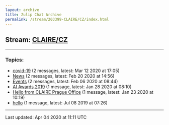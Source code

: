 ```yaml
---
layout: archive
title: Zulip Chat Archive
permalink: /stream/203399-CLAIRE/CZ/index.html
---
```


## Stream: [CLAIRE/CZ](https://claire4ai.github.io/archive/stream/203399-CLAIRE/CZ/index.html)
---

### Topics:

* [covid-19](topic/covid-19.html) (2 messages, latest: Mar 12 2020 at 17:05)
* [News](topic/News.html) (2 messages, latest: Feb 20 2020 at 14:56)
* [Events](topic/Events.html) (2 messages, latest: Feb 06 2020 at 08:44)
* [AI Awards 2019](topic/AI.20Awards.202019.html) (1 message, latest: Jan 28 2020 at 08:10)
* [Hello from CLAIRE Prague Office](topic/Hello.20from.20CLAIRE.20Prague.20Office.html) (1 message, latest: Jan 23 2020 at 10:19)
* [hello](topic/hello.html) (1 message, latest: Jul 08 2019 at 07:26)

<hr><p>Last updated: Apr 04 2020 at 11:11 UTC</p>